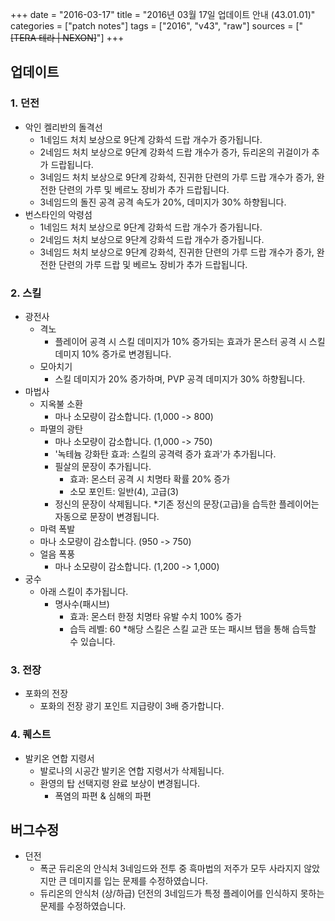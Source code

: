 +++
date = "2016-03-17"
title = "2016년 03월 17일 업데이트 안내 (43.01.01)"
categories = ["patch notes"]
tags = ["2016", "v43", "raw"]
sources = ["~~[TERA 테라 | NEXON]~~"]
+++

## 업데이트

### **1.** 던전
- 악인 켈리반의 돌격선
  - 1네임드 처치 보상으로 9단계 강화석 드랍 개수가 증가됩니다.
  - 2네임드 처치 보상으로 9단계 강화석 드랍 개수가 증가, 듀리온의 귀걸이가 추가 드랍됩니다.
  - 3네임드 처치 보상으로 9단계 강화석, 진귀한 단련의 가루 드랍 개수가 증가, 완전한 단련의 가루 및 베르노 장비가 추가 드랍됩니다.
  - 3네임드의 돌진 공격 공격 속도가 20%, 데미지가 30% 하향됩니다.
- 번스타인의 악령섬
  - 1네임드 처치 보상으로 9단계 강화석 드랍 개수가 증가됩니다.
  - 2네임드 처치 보상으로 9단계 강화석 드랍 개수가 증가됩니다.
  - 3네임드 처치 보상으로 9단계 강화석, 진귀한 단련의 가루 드랍 개수가 증가, 완전한 단련의 가루 드랍 및 베르노 장비가 추가 드랍됩니다.

### **2.** 스킬
- 광전사
  - 격노
    - 플레이어 공격 시 스킬 데미지가 10% 증가되는 효과가 몬스터 공격 시 스킬 데미지 10% 증가로 변경됩니다.
  - 모아치기
    - 스킬 데미지가 20% 증가하며, PVP 공격 데미지가 30% 하향됩니다.
- 마법사
  - 지옥불 소환
    - 마나 소모량이 감소합니다. (1,000 -> 800) 
  - 파멸의 광탄
    - 마나 소모량이 감소합니다. (1,000 -> 750) 
    - '녹테늄 강화탄 효과: 스킬의 공격력 증가 효과'가 추가됩니다.
    - 필살의 문장이 추가됩니다.
      - 효과: 몬스터 공격 시 치명타 확률 20% 증가 
      - 소모 포인트: 일반(4), 고급(3)
    - 정신의 문장이 삭제됩니다.
    *기존 정신의 문장(고급)을 습득한 플레이어는 자동으로 문장이 변경됩니다.
  - 마력 폭발
   - 마나 소모량이 감소합니다. (950 -> 750) 
  - 얼음 폭풍
    - 마나 소모량이 감소합니다. (1,200 -> 1,000) 
- 궁수
  - 아래 스킬이 추가됩니다.
    - 명사수(패시브)
      - 효과: 몬스터 한정 치명타 유발 수치 100% 증가 
      - 습득 레벨: 60
      *해당 스킬은 스킬 교관 또는 패시브 탭을 통해 습득할 수 있습니다.

### **3.** 전장
- 포화의 전장
  - 포화의 전장 광기 포인트 지급량이 3배 증가합니다.

### **4.** 퀘스트
- 발키온 연합 지령서
  - 발로나의 시공간 발키온 연합 지령서가 삭제됩니다.
  - 환영의 탑 선택지령 완료 보상이 변경됩니다.
    - 폭염의 파편 & 심해의 파편

## 버그수정

- 던전
  - 폭군 듀리온의 안식처 3네임드와 전투 중 흑마법의 저주가 모두 사라지지 않았지만 큰 데미지를 입는 문제를 수정하였습니다.
  - 듀리온의 안식처 (상/하급) 던전의 3네임드가 특정 플레이어를 인식하지 못하는 문제를 수정하였습니다.
